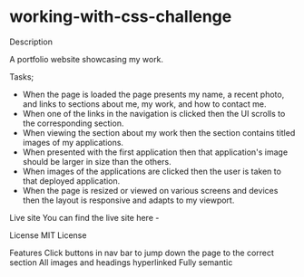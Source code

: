 # working-with-css-challenge

Description

A portfolio website showcasing my work.

Tasks;

* When the page is loaded the page presents my name, a recent photo, and links to sections about me, my work, and how to contact me.
* When one of the links in the navigation is clicked then the UI scrolls to the corresponding section.
* When viewing the section about my work then the section contains titled images of my applications.
* When presented with the first application then that application's image should be larger in size than the others.
* When images of the applications are clicked then the user is taken to that deployed application.
* When the page is resized or viewed on various screens and devices then the layout is responsive and adapts to my viewport.

Live site
You can find the live site here - 

License
MIT License

Features
Click buttons in nav bar to jump down the page to the correct section
All images and headings hyperlinked
Fully semantic